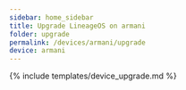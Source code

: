 ```yaml
---
sidebar: home_sidebar
title: Upgrade LineageOS on armani
folder: upgrade
permalink: /devices/armani/upgrade
device: armani
---
```

{% include templates/device_upgrade.md %}
